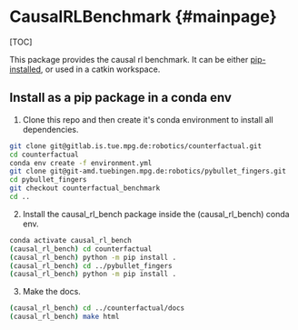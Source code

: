 # CausalRLBenchmark {#mainpage}

[TOC]

This package provides the causal rl benchmark. It can be either 
[pip-installed](#install-as-a-pip-package-in-a-conda-env),
or used in a catkin workspace.

## Install as a pip package in a conda env

1. Clone this repo and then create it's conda environment to install all dependencies.

  ```bash
  git clone git@gitlab.is.tue.mpg.de:robotics/counterfactual.git
  cd counterfactual
  conda env create -f environment.yml
  git clone git@git-amd.tuebingen.mpg.de:robotics/pybullet_fingers.git
  cd pybullet_fingers
  git checkout counterfactual_benchmark
  cd ..
  ```

2. Install the causal_rl_bench package inside the (causal_rl_bench) conda env.

  ```bash
  conda activate causal_rl_bench
  (causal_rl_bench) cd counterfactual
  (causal_rl_bench) python -m pip install .
  (causal_rl_bench) cd ../pybullet_fingers
  (causal_rl_bench) python -m pip install .
  ```

3. Make the docs.

  ```bash
  (causal_rl_bench) cd ../counterfactual/docs
  (causal_rl_bench) make html
  ```

